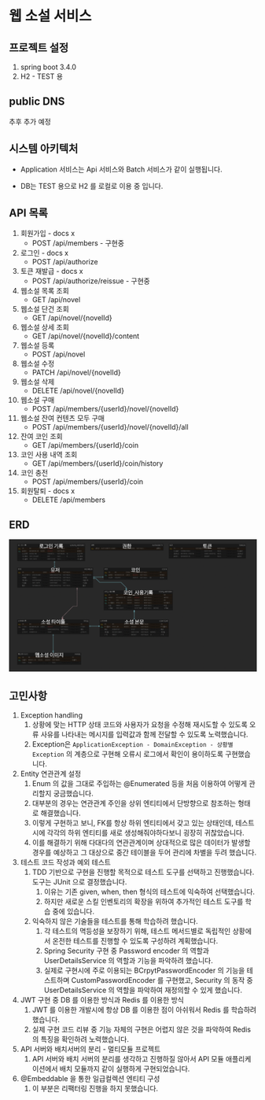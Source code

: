 # 웹 소설 서비스

## 프로젝트 설정
1. spring boot 3.4.0
2. H2 - TEST 용

## public DNS
추후 추가 예정

[//]: # (ec2-43-201-193-154.ap-northeast-2.compute.amazonaws.com)


## 시스템 아키텍처

[//]: # (- Github Action을 통해 CI후 빌드파일 S3에 저장 $rarr; Codedeploy에 CD 요청해 S3의 빌드파일을 EC2에 배포합니다.)

[//]: # (- EC2는 NginX를 통해 가장 최근의 배포되어 실행중인 Application 서비스로 리버스 프록시됩니다.)
- Application 서비스는 Api 서비스와 Batch 서비스가 같이 실행됩니다.

[//]: # (- DB는 MariaDB RDS로 EC2서비스에서 연결되어 있습니다.)
- DB는 TEST 용으로 H2 를 로컬로 이용 중 입니다.

[//]: # (  ![img_2.png]&#40;img_2.png&#41;)

## API 목록

[//]: # (http://ec2-43-201-193-154.ap-northeast-2.compute.amazonaws.com/docs/index.html)
1. 회원가입 - docs x
    - POST /api/members - 구현중
2. 로그인  - docs x
    - POST /api/authorize
3. 토큰 재발급  - docs x
    - POST /api/authorize/reissue - 구현중
4. 웹소설 목록 조회
    - GET /api/novel
5. 웹소설 단건 조회
    - GET /api/novel/{novelId}
6. 웹소설 상세 조회
    - GET /api/novel/{novelId}/content
7. 웹소설 등록
    - POST /api/novel
8. 웹소설 수정
    - PATCH /api/novel/{novelId}
9. 웹소설 삭제
    - DELETE /api/novel/{novelId}
10. 웹소설 구매
    - POST /api/members/{userId}/novel/{novelId}
11. 웹소설 잔여 컨텐츠 모두 구매
    - POST /api/members/{userId}/novel/{novelId}/all
12. 잔여 코인 조회
    - GET /api/members/{userId}/coin
13. 코인 사용 내역 조회
    - GET /api/members/{userId}/coin/history
14. 코인 충전
    - POST /api/members/{userId}/coin
15. 회원탈퇴 - docs x
    - DELETE /api/members

## ERD
![img.png](img.png)

[//]: # (## DB Schema)

[//]: # (![img_1.png]&#40;img_1.png&#41;)

## 고민사항
1. Exception handling
    1. 상황에 맞는 HTTP 상태 코드와 사용자가 요청을 수정해 재시도할 수 있도록 오류 사유를 나타내는 메시지를 입력값과 함께 전달할 수 있도록 노력했습니다.
    2. Exception은 `ApplicationException - DomainException - 상황별Exception` 의 계층으로 구현해 오류시 로그에서 확인이 용이하도록 구현했습니다.
2. Entity 연관관계 설정
    1. Enum 의 값을 그대로 주입하는 @Enumerated 등을 처음 이용하여 어떻게 관리할지 궁금했습니다.
    2. 대부분의 경우는 연관관계 주인을 상위 엔티티에서 단방향으로 참조하는 형태로 해결했습니다.
    3. 이렇게 구현하고 보니, FK를 항상 하위 엔티티에서 갖고 있는 상태인데, 테스트시에 각각의 하위 엔티티를 새로 생성해줘야하다보니 굉장히 귀찮았습니다.
    4. 이를 해결하기 위해 다대다의 연관관계이며 상대적으로 많은 데이터가 발생할 경우를 예상하고 그 대상으로 중간 테이블을 두어 관리에 차별을 두려 했습니다.
3. 테스트 코드 작성과 예외 테스트
    1. TDD 기반으로 구현을 진행할 목적으로 테스트 도구를 선택하고 진행했습니다. 도구는 JUnit 으로 결정했습니다.
        1. 이유는 기존 given, when, then 형식의 테스트에 익숙하여 선택했습니다.
        2. 하지만 새로운 스킬 인벤토리의 확장을 위하여 추가적인 테스트 도구를 학습 중에 있습니다.
    2. 익숙하지 않은 기술들을 테스트를 통해 학습하려 했습니다.
        1. 각 테스트의 멱등성을 보장하기 위해, 테스트 메서드별로 독립적인 상황에서 온전한 테스트를 진행할 수 있도록 구성하려 계획했습니다.
        2. Spring Security 구현 중 Password encoder 의 역할과 UserDetailsService 의 역할과 기능을 파악하려 했습니다.
        3. 실제로 구현시에 주로 이용되는 BCrpytPasswordEncoder 의 기능을 테스트하며 CustomPasswordEncoder 를 구현했고, Security 의 동작 중 UserDetailsService 의 역할을 파악하여 재정의할 수 있게 했습니다. 
4. JWT 구현 중 DB 를 이용한 방식과 Redis 를 이용한 방식
    1. JWT 를 이용한 개발시에 항상 DB 를 이용한 점이 아쉬워서 Redis 를 학습하려 했습니다.
    2. 실제 구현 코드 리뷰 중 기능 자체의 구현은 어렵지 않은 것을 파악하여 Redis 의 특징을 확인하려 노력했습니다.
5. API 서버와 배치서버의 분리 - 멀티모듈 프로젝트
    1. API 서버와 배치 서버의 분리를 생각하고 진행하질 않아서 API 모듈 애플리케이션에서 배치 모듈까지 같이 실행하게 구현되었습니다.
6. @Embeddable 을 통한 일급컬렉션 엔티티 구성
    1. 이 부분은 리팩터링 진행을 하지 못했습니다.

[//]: # (7. git branch 전략: github flow)

[//]: # (    1. 브랜치는 각 도메인 단위로 생성해, 기능단위로 커밋하도록 노력했습니다.)

[//]: # (    2. 브랜치 관리 전략은 혼자 관리하는 프로젝트이나, PC두대에서 나눠 진행했던터라 github flow로 merge등을 좀 더 용이하게 했습니다.)
[//]: # (11. reservationExecute batch 오류)

[//]: # (    - Reservation &rarr; Account &rarr; Trades 를 참조하고 있는 관계에서,)

[//]: # (    - 첫번째는 ManyToOne / LAZY / cascade ALL)

[//]: # (    - 두번째는 OneToMany / LAZY / cascade ALL)

[//]: # (    - 위와 같이 설정했는데 배치 실행시 한번의 배치 수행시 같은 Account 에 대한 예약이 여러건이면, Account 와 Trades 의 연관관계 테이블에 마지막 반영분만 insert 된다.)

[//]: # (    - 전체 대상 select &rarr; account select &rarr; trades select &rarr; item processor 건별처리 &rarr; [reservation select 한건 &rarr; bank select 한건 &rarr; member select 한건 &rarr; trade insert 한건 &rarr; trades insert 한건 &rarr;] 반복 &rarr; account update &rarr; reservation update all &rarr; account_trades insert 1건)

[//]: # (    - 이 문제는 chunkSize를 1개로 줄이고, ItemProcessor에서 건별로 save를 하니 해결되었습니다만, 정확한 원인 파악은 못한상태라 추가적인 검증이 필요합니다.)